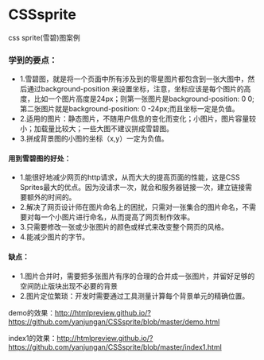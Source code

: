 # CSSsprite
css sprite(雪碧)图案例
### 学到的要点：
  * 1.雪碧图，就是将一个页面中所有涉及到的零星图片都包含到一张大图中，然后通过background-position 来设置坐标，注意，坐标应该是每个图片的高度，比如一个图片高度是24px；则第一张图片是background-position: 0 0;第二张图片就是background-position: 0 -24px;而且坐标一定是负值。
  * 2.适用的图片：静态图片，不随用户信息的变化而变化；小图片，图片容量较小；加载量比较大；一些大图不建议拼成雪碧图。
  * 3.拼成背景图的小图的坐标（x,y）一定为负值。
#### 用到雪碧图的好处：
* 1.能很好地减少网页的http请求，从而大大的提高页面的性能，这是CSS Sprites最大的优点。因为没请求一次，就会和服务器链接一次，建立链接需要额外的时间的。
* 2.解决了网页设计师在图片命名上的困扰，只需对一张集合的图片命名，不需要对每一个小图片进行命名，从而提高了网页制作效率。
* 3.只需要修改一张或少张图片的颜色或样式来改变整个网页的风格。
* 4.能减少图片的字节。

#### 缺点：
* 1.图片合并时，需要把多张图片有序的合理的合并成一张图片，并留好足够的空间防止版块出现不必要的背景
* 2.图片定位繁琐：开发时需要通过工具测量计算每个背景单元的精确位置。

demo的效果：http://htmlpreview.github.io/?https://github.com/yanjungan/CSSsprite/blob/master/demo.html

index1的效果：http://htmlpreview.github.io/?https://github.com/yanjungan/CSSsprite/blob/master/index1.html
